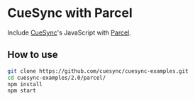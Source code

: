 # CueSync with Parcel

Include [CueSync](https://cuesync.github.io)'s JavaScript with [Parcel](https://parceljs.org).

## How to use

```sh
git clone https://github.com/cuesync/cuesync-examples.git
cd cuesync-examples/2.0/parcel/
npm install
npm start
```
